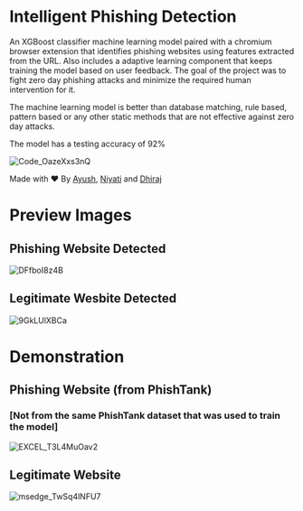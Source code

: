 # Intelligent Phishing Detection
An XGBoost classifier machine learning model paired with a chromium browser extension that identifies phishing websites using features extracted from the URL. Also includes a adaptive learning component that keeps training the model based on user feedback. The goal of the project was to fight zero day phishing attacks and minimize the required human intervention for it. 

The machine learning model is better than database matching, rule based, pattern based or any other static methods that are not effective against zero day attacks.

The model has a testing accuracy of 92%

![Code_OazeXxs3nQ](https://github.com/ayushpanchal1/Intelligent-Phishing-Detection/assets/97223612/3aa512a6-04fd-4667-9e09-06a86d9765bb)

Made with ❤️
By [Ayush](https://github.com/ayushpanchal1), [Niyati](https://github.com/Niyati1206) and [Dhiraj](https://github.com/pandyadhiraj)

# Preview Images

## Phishing Website Detected

![DFfboI8z4B](https://github.com/ayushpanchal1/Intelligent-Phishing-Detection/assets/97223612/5f9526e0-d8a6-4992-aa4e-793f1a00ae76)

## Legitimate Wesbite Detected

![9GkLUlXBCa](https://github.com/ayushpanchal1/Intelligent-Phishing-Detection/assets/97223612/e7a7d79b-0bbd-4443-92a1-def6eb03a496)

# Demonstration

## Phishing Website (from PhishTank)
### [Not from the same PhishTank dataset that was used to train the model]

![EXCEL_T3L4MuOav2](https://github.com/ayushpanchal1/Intelligent-Phishing-Detection/assets/97223612/e4a63d94-6cfc-45bf-adb7-a0956dbbdad4)

## Legitimate Website

![msedge_TwSq4lNFU7](https://github.com/ayushpanchal1/Intelligent-Phishing-Detection/assets/97223612/b6702ad6-ddf3-43ee-b759-79a460e54690)



